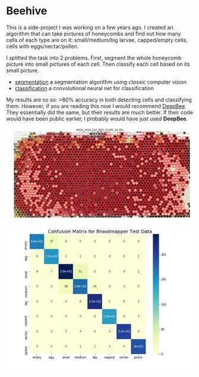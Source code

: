 # Beehive

This is a side-project I was working on a few years ago.
I created an algorithm that can take pictures of honeycombs
and find out how many cells of each type are on it: small/medium/big larvae, capped/empty cells, cells with eggs/nectar/pollen.

I splitted the task into 2 problems. First, segment the whole honeycomb
picture into small pictures of each cell.
Then classify each cell based on its small picture.

- [segmentation](./segmentation) a segmentation algorithm using _classic_ computer vision
- [classification](./classification) a convolutional neural net for classification

My results are so so: >80% accuracy in both detecting cells and classifying them.
However, if you are reading this now I would recommend [DeepBee](https://avsthiago.github.io/DeepBee/).
They essentially did the same, but their results are much better.
If their code would have been public earlier, I probably would have just used **DeepBee**.

![segmentation](./segmentation/test/segmentations/K624_2014_1A1_BFD_21.JPG)

![classification confusion matrix](./classification/major_classes/plots/confusion_matrix.png)
